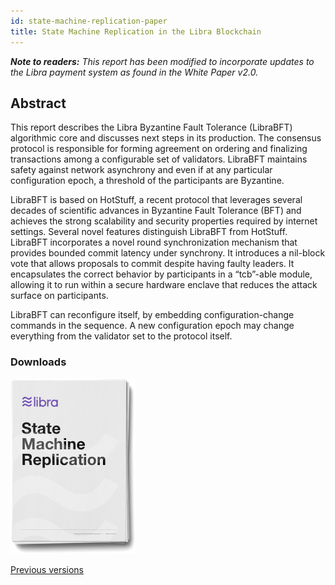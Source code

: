 ```yaml
---
id: state-machine-replication-paper
title: State Machine Replication in the Libra Blockchain
---
```


_**Note to readers:** This report has been modified to incorporate updates to the Libra payment system as found in the White Paper v2.0._

## Abstract

This report describes the Libra Byzantine Fault Tolerance (LibraBFT) algorithmic core and discusses next steps in its production. The consensus protocol is responsible for forming agreement on ordering and finalizing transactions among a configurable set of validators. LibraBFT maintains safety against network asynchrony and even if at any particular configuration epoch, a threshold of the participants are Byzantine.

LibraBFT is based on HotStuff, a recent protocol that leverages several decades of scientific advances in Byzantine Fault Tolerance (BFT) and achieves the strong scalability and security properties required by internet settings. Several novel features distinguish LibraBFT from HotStuff. LibraBFT incorporates a novel round synchronization mechanism that provides bounded commit latency under synchrony. It introduces a nil-block vote that allows proposals to commit despite having faulty leaders. It encapsulates the correct behavior by participants in a “tcb”-able module, allowing it to run within a secure hardware enclave that reduces the attack surface on participants.

LibraBFT can reconfigure itself, by embedding configuration-change commands in the sequence. A new configuration epoch may change everything from the validator set to the protocol itself.

### Downloads

<p>
  <a href="/docs/assets/papers/libra-consensus-state-machine-replication-in-the-libra-blockchain/2020-05-26.pdf">
    <img src="/docs/assets/illustrations/state-machine-pdf.png" alt="State Machine Replication in the Libra Blockchain PDF Download" />
  </a>
</p>

<a href="/papers">Previous versions</a>
